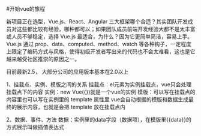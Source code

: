 #开始vue的旅程

新项目正在选型，Vue.js、React、Angular 三大框架哪个合适？其实团队开发成员对这些都比较有经验，哪种都可以；如果团队成员前端开发经验大都不是太丰富或人员不够稳定，选择 Vue.js 最适合，为什么？因为它更简单简洁，容易上手。Vue.js 通过 prop、data、computed、method、watch 等各种钩子，一定程度上限定了编码方式与风格，使得初级开发者写出来的代码也不会太难看，这也是它越来越受社区推崇的原因之一。



目前最新2.5， 大部分公司的应用版本基本在2.0以上

1、挂载点、实例、模版之间的关系
    挂载点：el元素为实例挂载点，vue只会处理挂载点下的内容
    实例：new Vue({})就是一个vue的实例
    模版：可以写在挂载点的内容里也可以写在实例里的 template 属性里
    vue会自动根据的模版和数据生成最终的展示内容，也就是会把 template 放在挂载点内

2、数据、事件、方法
    数据：实例里的data字段（数据项），在模版里{{data}}的方式展示叫做插值表达式